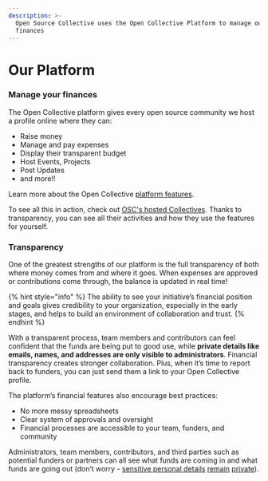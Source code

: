 ```yaml
---
description: >-
  Open Source Collective uses the Open Collective Platform to manage our
  finances
---
```


# Our Platform

### Manage your finances

The Open Collective platform gives every open source community we host a profile online where they can:

* Raise money
* Manage and pay expenses
* Display their transparent budget
* Host Events, Projects
* Post Updates
* and more!!

Learn more about the Open Collective [platform features](https://docs.opencollective.com/help/product/product).

To see all this in action, check out [OSC's hosted Collectives](https://opencollective.com/opensource#category-CONTRIBUTIONS). Thanks to transparency, you can see all their activities and how they use the features for yourself.

### Transparency

One of the greatest strengths of our platform is the full transparency of both where money comes from and where it goes. When expenses are approved or contributions come through, the balance is updated in real time!

{% hint style="info" %}
The ability to see your initiative’s financial position and goals gives credibility to your organization, especially in the early stages, and helps to build an environment of collaboration and trust.
{% endhint %}

With a transparent process, team members and contributors can feel confident that the funds are being put to good use, while **private details like emails, names, and addresses are only visible to administrators**. Financial transparency creates stronger collaboration. Plus, when it’s time to report back to funders, you can just send them a link to your Open Collective profile.

The platform’s financial features also encourage best practices:

* No more messy spreadsheets
* Clear system of approvals and oversight
* Financial processes are accessible to your team, funders, and community

Administrators, team members, contributors, and third parties such as potential funders or partners can all see what funds are coming in and what funds are going out (don’t worry - [sensitive personal details](https://docs.opencollective.com/help/expenses-and-getting-paid/submitting-expenses#invoices) [remain](https://docs.opencollective.com/help/expenses-and-getting-paid/submitting-expenses#invoices) [private](https://docs.opencollective.com/help/expenses-and-getting-paid/submitting-expenses#invoices)).
